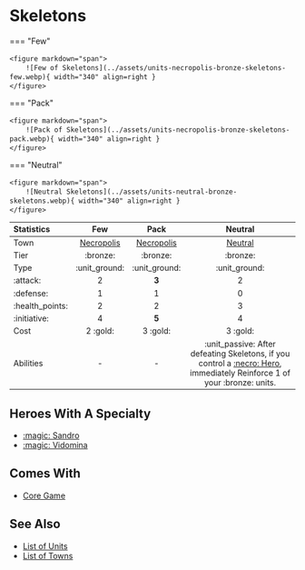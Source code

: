# Skeletons

=== "Few"

    <figure markdown="span">
        ![Few of Skeletons](../assets/units-necropolis-bronze-skeletons-few.webp){ width="340" align=right }
    </figure>

=== "Pack"

    <figure markdown="span">
        ![Pack of Skeletons](../assets/units-necropolis-bronze-skeletons-pack.webp){ width="340" align=right }
    </figure>

=== "Neutral"

    <figure markdown="span">
        ![Neutral Skeletons](../assets/units-neutral-bronze-skeletons.webp){ width="340" align=right }
    </figure>


| Statistics | Few | Pack | Neutral |
| :--- | :---: | :---: | :---: |
| Town | [Necropolis](../towns/necropolis.md) | [Necropolis](../towns/necropolis.md) | [Neutral](../towns/neutral.md) |
| Tier | :bronze: | :bronze: | :bronze: |
| Type | :unit_ground: | :unit_ground: | :unit_ground: |
| :attack: | 2 | **3** | 2 |
| :defense: | 1 | 1 | 0 |
| :health_points: | 2 | 2 | 3 |
| :initiative: | 4 | **5** | 4 |
| Cost | 2 :gold: | 3 :gold: | 3 :gold: |
| Abilities | - | - | :unit_passive: After defeating Skeletons, if you control a [:necro: Hero](../towns/necropolis.md#heroes), immediately Reinforce 1 of your :bronze: units. |


## Heroes With A Specialty

- [:magic: Sandro](../heroes/sandro.md#specialty)
- [:magic: Vidomina](../heroes/vidomina.md#specialty)


## Comes With

- [Core Game](../content.md)


## See Also

- [List of Units](index.md)
- [List of Towns](../towns/index.md)